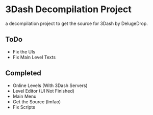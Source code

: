 # 3Dash Decompilation Project
a decompilation project to get the source for 3Dash by DelugeDrop.

## ToDo

- Fix the UIs
- Fix Main Level Texts
  


## Completed

- Online Levels (With 3Dash Servers)
- Level Editor (UI Not Finished)
- Main Menu
- Get the Source (lmfao)
- Fix Scripts
